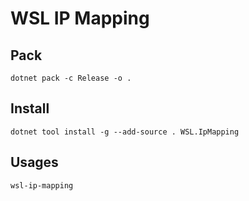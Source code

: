 # WSL IP Mapping

## Pack
```shell
dotnet pack -c Release -o .
```

## Install
```shell
dotnet tool install -g --add-source . WSL.IpMapping
```

## Usages
```shell
wsl-ip-mapping
```